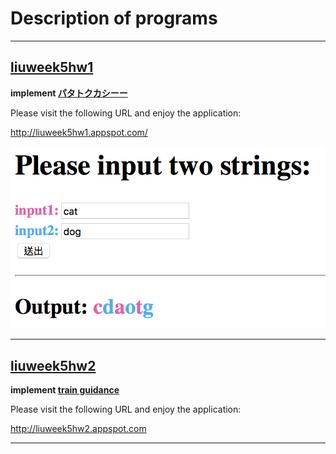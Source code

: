 # Description of programs

***

## [liuweek5hw1](https://github.com/Stephanie1125/googlestep/tree/master/week5/liuweek5hw1)

**implement [パタトクカシーー](http://fantasy-transit.appspot.com/pata)**

Please visit the following URL and enjoy the application:

http://liuweek5hw1.appspot.com/

 ![hw1_result](hw1_result.png)

***

## [liuweek5hw2](https://github.com/Stephanie1125/googlestep/tree/master/week5/liuweek5hw2)

**implement [train guidance](http://fantasy-transit.appspot.com)**

Please visit the following URL and enjoy the application:

http://liuweek5hw2.appspot.com 

***



